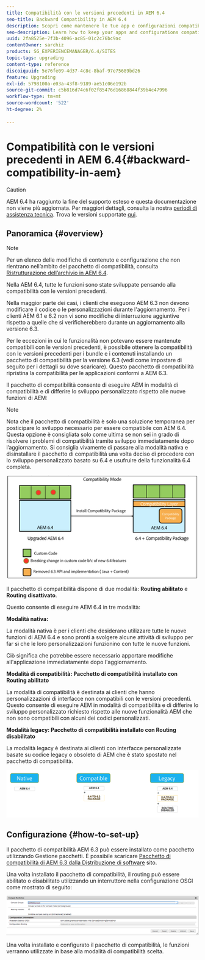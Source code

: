 ```yaml
---
title: Compatibilità con le versioni precedenti in AEM 6.4
seo-title: Backward Compatibility in AEM 6.4
description: Scopri come mantenere le tue app e configurazioni compatibili con AEM 6.4
seo-description: Learn how to keep your apps and configurations compatible with AEM 6.4
uuid: 2fa8525e-7f3b-4096-ac85-01c2c76bc9ac
contentOwner: sarchiz
products: SG_EXPERIENCEMANAGER/6.4/SITES
topic-tags: upgrading
content-type: reference
discoiquuid: 5e76fe09-4d37-4c8c-8baf-97e75689bd26
feature: Upgrading
exl-id: 5798100a-e03a-43f8-9189-ae51c06e192b
source-git-commit: c5b816d74c6f02f85476d16868844f39b4c47996
workflow-type: tm+mt
source-wordcount: '522'
ht-degree: 2%

---
```


# Compatibilità con le versioni precedenti in AEM 6.4{#backward-compatibility-in-aem}

>[!CAUTION]
>
>AEM 6.4 ha raggiunto la fine del supporto esteso e questa documentazione non viene più aggiornata. Per maggiori dettagli, consulta la nostra [periodi di assistenza tecnica](https://helpx.adobe.com/it/support/programs/eol-matrix.html). Trova le versioni supportate [qui](https://experienceleague.adobe.com/docs/).

## Panoramica {#overview}

>[!NOTE]
>
>Per un elenco delle modifiche di contenuto e configurazione che non rientrano nell’ambito del pacchetto di compatibilità, consulta [Ristrutturazione dell’archivio in AEM 6.4](/help/sites-deploying/repository-restructuring.md).

Nella AEM 6.4, tutte le funzioni sono state sviluppate pensando alla compatibilità con le versioni precedenti.

Nella maggior parte dei casi, i clienti che eseguono AEM 6.3 non devono modificare il codice o le personalizzazioni durante l&#39;aggiornamento. Per i clienti AEM 6.1 e 6.2 non vi sono modifiche di interruzione aggiuntive rispetto a quelle che si verificherebbero durante un aggiornamento alla versione 6.3.

Per le eccezioni in cui le funzionalità non potevano essere mantenute compatibili con le versioni precedenti, è possibile ottenere la compatibilità con le versioni precedenti per i bundle e i contenuti installando un pacchetto di compatibilità per la versione 6.3 (vedi come impostare di seguito per i dettagli su dove scaricare). Questo pacchetto di compatibilità ripristina la compatibilità per le applicazioni conformi a AEM 6.3.

Il pacchetto di compatibilità consente di eseguire AEM in modalità di compatibilità e di differire lo sviluppo personalizzato rispetto alle nuove funzioni di AEM:

>[!NOTE]
>
>Nota che il pacchetto di compatibilità è solo una soluzione temporanea per posticipare lo sviluppo necessario per essere compatibile con AEM 6.4. Questa opzione è consigliata solo come ultima se non sei in grado di risolvere i problemi di compatibilità tramite sviluppo immediatamente dopo l’aggiornamento. Si consiglia vivamente di passare alla modalità nativa e disinstallare il pacchetto di compatibilità una volta deciso di procedere con lo sviluppo personalizzato basato su 6.4 e usufruire della funzionalità 6.4 completa.

![screen_shot_2018-04-05at43339pm](assets/screen_shot_2018-04-05at43339pm.png)

Il pacchetto di compatibilità dispone di due modalità: **Routing abilitato** e **Routing disattivato**.

Questo consente di eseguire AEM 6.4 in tre modalità:

**Modalità nativa:**

La modalità nativa è per i clienti che desiderano utilizzare tutte le nuove funzioni di AEM 6.4 e sono pronti a svolgere alcune attività di sviluppo per far sì che le loro personalizzazioni funzionino con tutte le nuove funzioni.

Ciò significa che potrebbe essere necessario apportare modifiche all&#39;applicazione immediatamente dopo l&#39;aggiornamento.

**Modalità di compatibilità: Pacchetto di compatibilità installato con Routing abilitato**

La modalità di compatibilità è destinata ai clienti che hanno personalizzazioni di interfacce non compatibili con le versioni precedenti. Questo consente di eseguire AEM in modalità di compatibilità e di differire lo sviluppo personalizzato richiesto rispetto alle nuove funzionalità AEM che non sono compatibili con alcuni dei codici personalizzati.

**Modalità legacy: Pacchetto di compatibilità installato con Routing disabilitato**

La modalità legacy è destinata ai clienti con interfacce personalizzate basate su codice legacy o obsoleto di AEM che è stato spostato nel pacchetto di compatibilità.

![image2018-2-12_23-58-37](assets/image2018-2-12_23-58-37.png)

## Configurazione {#how-to-set-up}

Il pacchetto di compatibilità AEM 6.3 può essere installato come pacchetto utilizzando Gestione pacchetti. È possibile scaricare [Pacchetto di compatibilità di AEM 6.3 dalla Distribuzione di software](https://experience.adobe.com/#/downloads/content/software-distribution/en/aem.html?package=/content/software-distribution/en/details.html/content/dam/aem/public/adobe/packages/cq640/compatpack/aem-compat-cq64-to-cq63) sito.

Una volta installato il pacchetto di compatibilità, il routing può essere abilitato o disabilitato utilizzando un interruttore nella configurazione OSGI come mostrato di seguito:

![screen_shot_2017-11-27at122421pm](assets/screen_shot_2017-11-27at122421pm.png)

Una volta installato e configurato il pacchetto di compatibilità, le funzioni verranno utilizzate in base alla modalità di compatibilità scelta.

